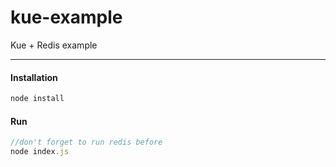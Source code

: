 # kue-example
Kue + Redis example

---
#### Installation
```javascript
node install
```

#### Run
```javascript
//don't forget to run redis before
node index.js
```
